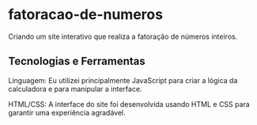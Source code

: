 # fatoracao-de-numeros

Criando um site interativo que realiza a fatoração de números inteiros.

## Tecnologias e Ferramentas
Linguagem: Eu utilizei principalmente JavaScript para criar a lógica da calculadora e para manipular a interface.

HTML/CSS: A interface do site foi desenvolvida usando HTML e CSS para garantir uma experiência agradável.

